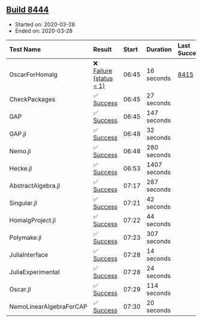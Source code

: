 ## [Build 8444](https://oscarci.mathematik.uni-kl.de/job/oscar/8444/)

* Started on: 2020-03-28
* Ended on: 2020-03-28

| Test Name    | Result | Start | Duration | Last Success | First Failure |
|:-------------|:-------|:------|:---------|:-------------|:--------------|
| OscarForHomalg | ❌ [Failure (status = 1)](https://oscarci.mathematik.uni-kl.de/job/oscar/8444/artifact/logs/build-8444/OscarForHomalg.log) | 06:45 | 16 seconds | [8415](https://oscarci.mathematik.uni-kl.de/job/oscar/8415/) | [8416](https://oscarci.mathematik.uni-kl.de/job/oscar/8416/) |
| CheckPackages | ✅ [Success](https://oscarci.mathematik.uni-kl.de/job/oscar/8444/artifact/logs/build-8444/CheckPackages.log) | 06:45 | 27 seconds |  |  |
| GAP | ✅ [Success](https://oscarci.mathematik.uni-kl.de/job/oscar/8444/artifact/logs/build-8444/GAP.log) | 06:45 | 147 seconds |  |  |
| GAP.jl | ✅ [Success](https://oscarci.mathematik.uni-kl.de/job/oscar/8444/artifact/logs/build-8444/GAP.jl.log) | 06:48 | 32 seconds |  |  |
| Nemo.jl | ✅ [Success](https://oscarci.mathematik.uni-kl.de/job/oscar/8444/artifact/logs/build-8444/Nemo.jl.log) | 06:48 | 280 seconds |  |  |
| Hecke.jl | ✅ [Success](https://oscarci.mathematik.uni-kl.de/job/oscar/8444/artifact/logs/build-8444/Hecke.jl.log) | 06:53 | 1407 seconds |  |  |
| AbstractAlgebra.jl | ✅ [Success](https://oscarci.mathematik.uni-kl.de/job/oscar/8444/artifact/logs/build-8444/AbstractAlgebra.jl.log) | 07:17 | 287 seconds |  |  |
| Singular.jl | ✅ [Success](https://oscarci.mathematik.uni-kl.de/job/oscar/8444/artifact/logs/build-8444/Singular.jl.log) | 07:21 | 42 seconds |  |  |
| HomalgProject.jl | ✅ [Success](https://oscarci.mathematik.uni-kl.de/job/oscar/8444/artifact/logs/build-8444/HomalgProject.jl.log) | 07:22 | 44 seconds |  |  |
| Polymake.jl | ✅ [Success](https://oscarci.mathematik.uni-kl.de/job/oscar/8444/artifact/logs/build-8444/Polymake.jl.log) | 07:23 | 307 seconds |  |  |
| JuliaInterface | ✅ [Success](https://oscarci.mathematik.uni-kl.de/job/oscar/8444/artifact/logs/build-8444/JuliaInterface.log) | 07:28 | 14 seconds |  |  |
| JuliaExperimental | ✅ [Success](https://oscarci.mathematik.uni-kl.de/job/oscar/8444/artifact/logs/build-8444/JuliaExperimental.log) | 07:28 | 24 seconds |  |  |
| Oscar.jl | ✅ [Success](https://oscarci.mathematik.uni-kl.de/job/oscar/8444/artifact/logs/build-8444/Oscar.jl.log) | 07:29 | 114 seconds |  |  |
| NemoLinearAlgebraForCAP | ✅ [Success](https://oscarci.mathematik.uni-kl.de/job/oscar/8444/artifact/logs/build-8444/NemoLinearAlgebraForCAP.log) | 07:30 | 20 seconds |  |  |
